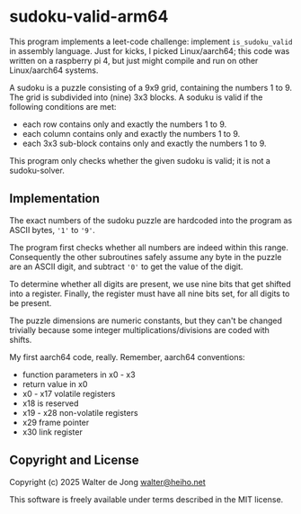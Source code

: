 sudoku-valid-arm64
==================

This program implements a leet-code challenge: implement `is_sudoku_valid`
in assembly language. Just for kicks, I picked Linux/aarch64; this code
was written on a raspberry pi 4, but just might compile and run on other
Linux/aarch64 systems.

A sudoku is a puzzle consisting of a 9x9 grid, containing the numbers
1 to 9. The grid is subdivided into (nine) 3x3 blocks.
A soduku is valid if the following conditions are met:
- each row contains only and exactly the numbers 1 to 9.
- each column contains only and exactly the numbers 1 to 9.
- each 3x3 sub-block contains only and exactly the numbers 1 to 9.

This program only checks whether the given sudoku is valid; it is not
a sudoku-solver.

## Implementation
The exact numbers of the sudoku puzzle are hardcoded into the program
as ASCII bytes, `'1'` to `'9'`.

The program first checks whether all numbers are indeed within this range.
Consequently the other subroutines safely assume any byte in the puzzle
are an ASCII digit, and subtract `'0'` to get the value of the digit.

To determine whether all digits are present, we use nine bits that get
shifted into a register. Finally, the register must have all nine bits
set, for all digits to be present.

The puzzle dimensions are numeric constants, but they can't be changed
trivially because some integer multiplications/divisions are coded
with shifts.

My first aarch64 code, really. Remember, aarch64 conventions:
- function parameters in x0 - x3
- return value in x0
- x0 - x17 volatile registers
- x18 is reserved
- x19 - x28 non-volatile registers
- x29 frame pointer
- x30 link register


## Copyright and License
Copyright (c) 2025 Walter de Jong <walter@heiho.net>

This software is freely available under terms described in the MIT license.
